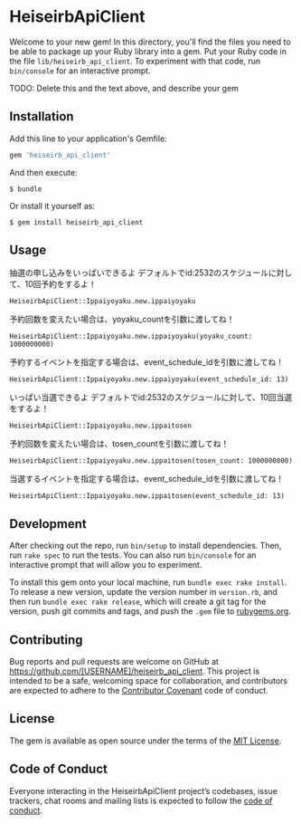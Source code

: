# HeiseirbApiClient

Welcome to your new gem! In this directory, you'll find the files you need to be able to package up your Ruby library into a gem. Put your Ruby code in the file `lib/heiseirb_api_client`. To experiment with that code, run `bin/console` for an interactive prompt.

TODO: Delete this and the text above, and describe your gem

## Installation

Add this line to your application's Gemfile:

```ruby
gem 'heiseirb_api_client'
```

And then execute:

    $ bundle

Or install it yourself as:

    $ gem install heiseirb_api_client

## Usage

抽選の申し込みをいっぱいできるよ
デフォルトでid:2532のスケジュールに対して、10回予約をするよ！
```
HeiseirbApiClient::Ippaiyoyaku.new.ippaiyoyaku
```
予約回数を変えたい場合は、yoyaku_countを引数に渡してね！
```
HeiseirbApiClient::Ippaiyoyaku.new.ippaiyoyaku(yoyaku_count: 1000000000)
```
予約するイベントを指定する場合は、event_schedule_idを引数に渡してね！
```
HeiseirbApiClient::Ippaiyoyaku.new.ippaiyoyaku(event_schedule_id: 13)
```

いっぱい当選できるよ
デフォルトでid:2532のスケジュールに対して、10回当選をするよ！
```
HeiseirbApiClient::Ippaiyoyaku.new.ippaitosen
```
予約回数を変えたい場合は、tosen_countを引数に渡してね！
```
HeiseirbApiClient::Ippaiyoyaku.new.ippaitosen(tosen_count: 1000000000)
```
当選するイベントを指定する場合は、event_schedule_idを引数に渡してね！
```
HeiseirbApiClient::Ippaiyoyaku.new.ippaitosen(event_schedule_id: 13)
```

## Development

After checking out the repo, run `bin/setup` to install dependencies. Then, run `rake spec` to run the tests. You can also run `bin/console` for an interactive prompt that will allow you to experiment.

To install this gem onto your local machine, run `bundle exec rake install`. To release a new version, update the version number in `version.rb`, and then run `bundle exec rake release`, which will create a git tag for the version, push git commits and tags, and push the `.gem` file to [rubygems.org](https://rubygems.org).

## Contributing

Bug reports and pull requests are welcome on GitHub at https://github.com/[USERNAME]/heiseirb_api_client. This project is intended to be a safe, welcoming space for collaboration, and contributors are expected to adhere to the [Contributor Covenant](http://contributor-covenant.org) code of conduct.

## License

The gem is available as open source under the terms of the [MIT License](https://opensource.org/licenses/MIT).

## Code of Conduct

Everyone interacting in the HeiseirbApiClient project’s codebases, issue trackers, chat rooms and mailing lists is expected to follow the [code of conduct](https://github.com/[USERNAME]/heiseirb_api_client/blob/master/CODE_OF_CONDUCT.md).
